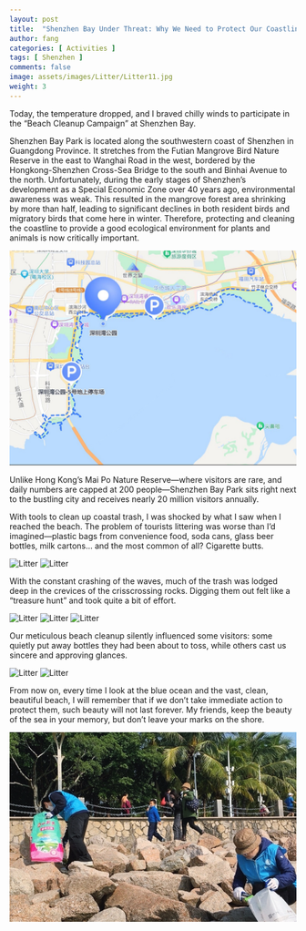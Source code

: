 ```yaml
---
layout: post
title:  "Shenzhen Bay Under Threat: Why We Need to Protect Our Coastline"
author: fang
categories: [ Activities ]
tags: [ Shenzhen ]
comments: false
image: assets/images/Litter/Litter11.jpg
weight: 3
---
```


Today, the temperature dropped, and I braved chilly winds to participate in the “Beach Cleanup Campaign” at Shenzhen Bay.

Shenzhen Bay Park is located along the southwestern coast of Shenzhen in Guangdong Province. It stretches from the Futian Mangrove Bird Nature Reserve in the east to Wanghai Road in the west, bordered by the Hongkong-Shenzhen Cross-Sea Bridge to the south and Binhai Avenue to the north. Unfortunately, during the early stages of Shenzhen’s development as a Special Economic Zone over 40 years ago, environmental awareness was weak. This resulted in the mangrove forest area shrinking by more than half, leading to significant declines in both resident birds and migratory birds that come here in winter. Therefore, protecting and cleaning the coastline to provide a good ecological environment for plants and animals is now critically important.

![Shenzhen Bay](../assets/images/Litter/Litter1.jpg)

Unlike Hong Kong’s Mai Po Nature Reserve—where visitors are rare, and daily numbers are capped at 200 people—Shenzhen Bay Park sits right next to the bustling city and receives nearly 20 million visitors annually.

With tools to clean up coastal trash, I was shocked by what I saw when I reached the beach. The problem of tourists littering was worse than I’d imagined—plastic bags from convenience food, soda cans, glass beer bottles, milk cartons… and the most common of all? Cigarette butts.

![Litter](../assets/images/Litter/Litter2.jpg)
![Litter](../assets/images/Litter/Litter4.jpg)


With the constant crashing of the waves, much of the trash was lodged deep in the crevices of the crisscrossing rocks. Digging them out felt like a “treasure hunt”  and took quite a bit of effort.

![Litter](../assets/images/Litter/Litter3.jpg)
![Litter](../assets/images/Litter/Litter6.jpg)
![Litter](../assets/images/Litter/Litter7.jpg)

Our meticulous beach cleanup silently influenced some visitors: some quietly put away bottles they had been about to toss, while others cast us sincere and approving glances.

![Litter](../assets/images/Litter/Litter8.jpg)
![Litter](../assets/images/Litter/Litter9.jpg)

From now on, every time I look at the blue ocean and the vast, clean, beautiful beach, I will remember that if we don’t take immediate action to protect them, such beauty will not last forever. My friends, keep the beauty of the sea in your memory, but don’t leave your marks on the shore.

![Litter](../assets/images/Litter/Litter12.jpg)